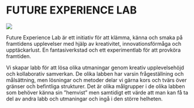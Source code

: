 # FUTURE EXPERIENCE LAB

<img src="https://media.giphy.com/media/WsvLlmmjx9tnmeTPNc/giphy.gif">

Future Experience Lab är ett initiativ för att klämma, känna och smaka på framtidens upplevelser med hjälp av kreativitet, innovationsförmåga och upptäckarlust.
En fantasiverkstad och ett experimentlab för att provköra framtiden. 

Vi skapar labb för att lösa olika utmaningar genom kreativ upplevelsehöjd och kollaborativ samverkan. De olika labben har varsin frågeställning och målsättning, men lösningar och metoder delar vi gärna kors och tvärs över gränser och befintliga strukturer. Det är olika målgrupper i de olika labben som behöver känna sin ”hemvist” men samtidigt ett värde att man kan få ta del av andra labb och utmaningar och ingå i den större helheten.

